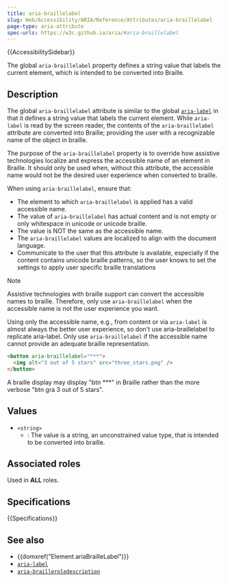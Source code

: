 ```yaml
---
title: aria-braillelabel
slug: Web/Accessibility/ARIA/Reference/Attributes/aria-braillelabel
page-type: aria-attribute
spec-urls: https://w3c.github.io/aria/#aria-braillelabel
---
```


{{AccessibilitySidebar}}

The global `aria-braillelabel` property defines a string value that labels the current element, which is intended to be converted into Braille.

## Description

The global `aria-braillelabel` attribute is similar to the global [`aria-label`](/en-US/docs/Web/Accessibility/ARIA/Reference/Attributes/aria-label) in that it defines a string value that labels the current element. While `aria-label` is read by the screen reader, the contents of the `aria-braillelabel` attribute are converted into Braille; providing the user with a recognizable name of the object in braille.

The purpose of the `aria-braillelabel` property is to override how assistive technologies localize and express the accessible name of an element in Braille. It should only be used when, without this attribute, the accessible name would not be the desired user experience when converted to braille.

When using `aria-braillelabel`, ensure that:

- The element to which `aria-braillelabel` is applied has a valid accessible name.
- The value of `aria-braillelabel` has actual content and is not empty or only whitespace in unicode or unicode braille.
- The value is NOT the same as the accessible name.
- The `aria-braillelabel` values are localized to align with the document language.
- Communicate to the user that this attribute is available, especially if the content contains unicode braille patterns, so the user knows to set the settings to apply user specific braille translations

> [!NOTE]
> Assistive technologies with braille support can convert the accessible names to braille.
> Therefore, only use `aria-braillelabel` when the accessible name is not the user experience you want.

Using only the accessible name, e.g., from content or via `aria-label` is almost always the better user experience, so don't use aria-braillelabel to replicate aria-label. Only use `aria-braillelabel` if the accessible name cannot provide an adequate braille representation.

```html
<button aria-braillelabel="***">
  <img alt="3 out of 5 stars" src="three_stars.png" />
</button>
```

A braille display may display "btn \*\*\*" in Braille rather than the more verbose "btn gra 3 out of 5 stars".

## Values

- `<string>`
  - : The value is a string, an unconstrained value type, that is intended to be converted into braille.

## Associated roles

Used in **ALL** roles.

## Specifications

{{Specifications}}

## See also

- {{domxref("Element.ariaBrailleLabel")}}
- [`aria-label`](/en-US/docs/Web/Accessibility/ARIA/Reference/Attributes/aria-label)
- [`aria-brailleroledescription`](/en-US/docs/Web/Accessibility/ARIA/Reference/Attributes/aria-brailleroledescription)
